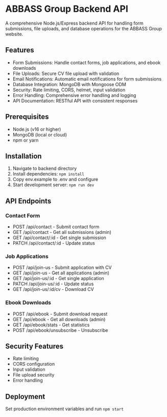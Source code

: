 # ABBASS Group Backend API

A comprehensive Node.js/Express backend API for handling form submissions, file uploads, and database operations for the ABBASS Group website.

## Features

- Form Submissions: Handle contact forms, job applications, and ebook downloads
- File Uploads: Secure CV file upload with validation
- Email Notifications: Automatic email notifications for form submissions
- Database Integration: MongoDB with Mongoose ODM
- Security: Rate limiting, CORS, helmet, input validation
- Error Handling: Comprehensive error handling and logging
- API Documentation: RESTful API with consistent responses

## Prerequisites

- Node.js (v16 or higher)
- MongoDB (local or cloud)
- npm or yarn

## Installation

1. Navigate to backend directory
2. Install dependencies: `npm install`
3. Copy env.example to .env and configure
4. Start development server: `npm run dev`

## API Endpoints

### Contact Form
- POST /api/contact - Submit contact form
- GET /api/contact - Get all submissions (admin)
- GET /api/contact/:id - Get single submission
- PATCH /api/contact/:id - Update status

### Job Applications
- POST /api/join-us - Submit application with CV
- GET /api/join-us - Get all applications (admin)
- GET /api/join-us/:id - Get single application
- PATCH /api/join-us/:id - Update status
- GET /api/join-us/:id/cv - Download CV

### Ebook Downloads
- POST /api/ebook - Submit download request
- GET /api/ebook - Get all downloads (admin)
- GET /api/ebook/stats - Get statistics
- POST /api/ebook/unsubscribe - Unsubscribe

## Security Features

- Rate limiting
- CORS configuration
- Input validation
- File upload security
- Error handling

## Deployment

Set production environment variables and run `npm start` 